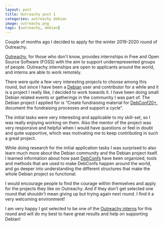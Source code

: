 ```yaml
---
layout: post
title: Outreachy post 1
categories: outreachy debian
image: outreachy.png
tags: [outreachy, debian]
---
```


Couple of months ago I decided to apply for the winter 2019-2020 round of Outreachy.

[Outreachy](https://www.outreachy.org/), for those who don't know, provides internships in Free and Open Source Software (FOSS) with the aim 
to support underrepresented groups of people. Outreachy internships are open to applicants around the world, and interns are able to work 
remotely.

There were quite a few very interesting projects to choose among this round, but since I have been a [Debian](https://www.debian.org/) user 
and contributor for a while and it is a project I really like, I decided to work towards it. I have been doing small Debian related events or 
gatherings in the community I was part of. The Debian project I applied for is “Create fundraising material for 
[DebConf20+](https://debconf20.debconf.org/), document the fundraising processes and support a cycle”.

The initial tasks were very interesting and applicable to my skill-set, so I was really enjoying working on them. Also the mentor of the 
project was very responsive and helpful when I would have questions or feel in doubt and quite supportive, which was motivating me to keep 
contributing in such a great project.

While doing research for the initial application tasks I was surprised to also learn much more about the Debian community and the Debian 
project itself. I learned information about how past [DebConfs](https://wiki.debian.org/DebConf) have been organized, tools and methods that 
are used to make DebConfs happen around the world, and go deeper into understanding the different structures that make the whole Debian 
project so functional.

I would encourage people to find the courage within themselves and apply for the projects they like on Outreachy. And if they don't get 
selected one round that shouldn't mean giving up but trying again next round. I find it a very welcoming environment!

I am very happy I got selected to be one of the [Outreachy interns](https://www.outreachy.org/alums/) for this round and will do my best to 
have great results and help on supporting Debian!

